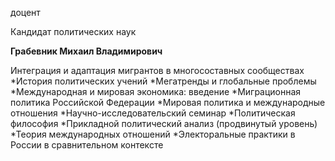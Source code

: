 доцент

Кандидат политических наук

**Грабевник Михаил Владимирович**

Интеграция и адаптация мигрантов в многосоставных сообществах
	*История политических учений
	*Мегатренды и глобальные проблемы
	*Международная и мировая экономика: введение
	*Миграционная политика Российской Федерации
	*Мировая политика и международные отношения
	*Научно-исследовательский семинар
	*Политическая философия
	*Прикладной политический анализ (продвинутый уровень)
	*Теория международных отношений
	*Электоральные практики в России в сравнительном контексте